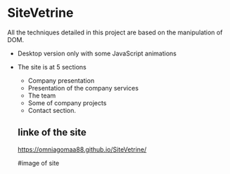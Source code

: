 # SiteVetrine
All the techniques detailed in this project are based on the manipulation of DOM. 
 * Desktop version only with some JavaScript animations 
 * The site is at 5 sections
   * Company presentation
   * Presentation of the company services
   * The team
   * Some of company projects
   * Contact section.
   
   ## linke of the site
   https://omniagomaa88.github.io/SiteVetrine/
   
   #image of site

